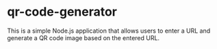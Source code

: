 # qr-code-generator
This is a simple Node.js application that allows users to enter a URL and generate a QR code image based on the entered URL.
